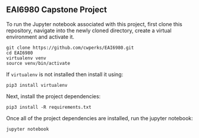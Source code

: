 ## EAI6980 Capstone Project

To run the Jupyter notebook associated with this project, first clone this repository, navigate into the newly cloned directory, create a virtual environment and activate it.

```
git clone https://github.com/cwperks/EAI6980.git
cd EAI6980
virtualenv venv
source venv/bin/activate
```

If `virtualenv` is not installed then install it using:

```
pip3 install virtualenv
```

Next, install the project dependencies:

```
pip3 install -R requirements.txt
```

Once all of the project dependencies are installed, run the jupyter notebook:

```
jupyter notebook
```